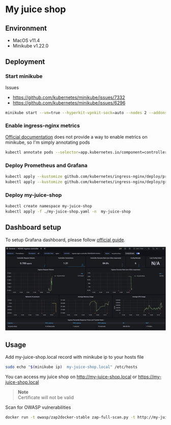 # My juice shop

## Environment

- MacOS v11.4
- Minikube v1.22.0

## Deployment

### Start minikube

Issues
- https://github.com/kubernetes/minikube/issues/7332
- https://github.com/kubernetes/minikube/issues/6296

```sh
minikube start --vm=true --hyperkit-vpnkit-sock=auto --nodes 2 --addons ingress  
```

### Enable ingress-nginx metrics

[Official documentation](https://kubernetes.github.io/ingress-nginx/user-guide/monitoring/) does not provide a way to enable metrics on minikube, so I'm simply annotating pods

```sh
kubectl annotate pods --selector=app.kubernetes.io/component=controller -n ingress-nginx prometheus\.io/scrape="true" prometheus\.io/port="10254"
```

### Deploy Prometheus and Grafana

```sh
kubectl apply --kustomize github.com/kubernetes/ingress-nginx/deploy/prometheus/
kubectl apply --kustomize github.com/kubernetes/ingress-nginx/deploy/grafana/
```

### Deploy my-juice-shop

```sh
kubectl create namespace my-juice-shop
kubectl apply -f ./my-juice-shop.yaml -n  my-juice-shop
```

## Dashboard setup

To setup Grafana dashboard, please follow [official guide](https://kubernetes.github.io/ingress-nginx/user-guide/monitoring/#grafana). 

![dashboard](grafana.png)

## Usage

Add my-juice-shop.local record with minikube ip to your hosts file

```sh
sudo echo "$(minikube ip)  my-juice-shop.local" /etc/hosts
```

You can access my juice shop on http://my-juice-shop.local or https://my-juice-shop.local

> **Note**  
> Certificate will not be valid

Scan for OWASP vulnerabilities

```sh
docker run -t owasp/zap2docker-stable zap-full-scan.py -t http://my-juice-shop.local
```
